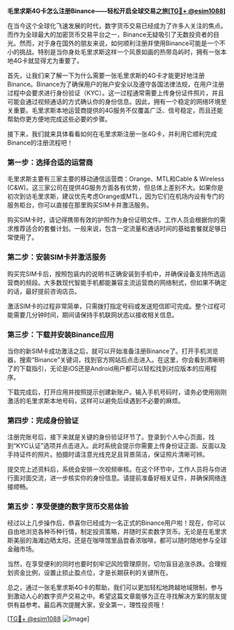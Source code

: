 **毛里求斯4G卡怎么注册Binance——轻松开启全球交易之旅[[TG💪+ @esim1088](https://t.me/s/esim1088)]**

在当今这个全球化飞速发展的时代，数字货币交易已经成为了许多人关注的焦点。而作为全球最大的加密货币交易平台之一，Binance无疑吸引了无数投资者的目光。然而，对于身在国外的朋友来说，如何顺利注册并使用Binance可能是一个不小的挑战。特别是当你身处毛里求斯这样一个风景如画的热带岛屿时，拥有一张本地4G卡就显得尤为重要了。

首先，让我们来了解一下为什么需要一张毛里求斯的4G卡才能更好地注册Binance。Binance为了确保用户的账户安全以及遵守各国法律法规，在用户注册过程中会要求进行身份验证（KYC）。这一过程通常需要上传身份证件照片，并且可能会通过视频通话的方式确认你的身份信息。因此，拥有一个稳定的网络环境至关重要。毛里求斯本地运营商提供的4G服务不仅覆盖广泛、信号稳定，而且还能帮助你更方便地完成这些必要的步骤。

接下来，我们就来具体看看如何在毛里求斯注册一张4G卡，并利用它顺利完成Binance的注册流程吧！

### 第一步：选择合适的运营商

毛里求斯主要有三家主要的移动通信运营商：Orange、MTL和Cable & Wireless (C&W)。这三家公司在提供4G服务方面各有优势，但总体上差别不大。如果你是初次到访毛里求斯，建议优先考虑Orange或MTL，因为它们在机场内设有专门的服务柜台，你可以直接在那里购买SIM卡并激活服务。

购买SIM卡时，请记得携带有效的护照作为身份证明文件。工作人员会根据你的需求推荐适合的套餐计划。一般来说，包含一定流量和通话时间的基础套餐就足够日常使用了。

### 第二步：安装SIM卡并激活服务

购买完SIM卡后，按照包装内的说明书正确安装到手机中，并确保设备支持所选运营商的频段。大多数现代智能手机都能兼容主流运营商的网络制式，但如果不确定的话，最好提前咨询店员。

激活SIM卡的过程非常简单，只需拨打指定号码或发送短信即可完成。整个过程可能需要几分钟时间，期间请保持手机联网状态以接收相关信息。

### 第三步：下载并安装Binance应用

当你的新SIM卡成功激活之后，就可以开始准备注册Binance了。打开手机浏览器，搜索“Binance”关键词，找到官方网站后点击进入。在这里，你会看到清晰明了的下载指引，无论是iOS还是Android用户都可以轻松找到对应版本的应用程序。

下载完成后，打开应用并按照提示创建新账户。输入手机号码时，请务必使用刚刚激活的毛里求斯本地号码，这样可以避免后续遇到不必要的麻烦。

### 第四步：完成身份验证

注册完账号后，接下来就是关键的身份验证环节了。登录到个人中心页面，找到“KYC认证”选项并点击进入。此时系统会提示你需要上传身份证正面、反面以及手持证件的照片。拍摄时请注意光线充足且背景简洁，保证照片清晰可辨。

提交完上述资料后，系统会安排一次视频审核。在这个环节中，工作人员将与你进行面对面交流，进一步核实你的身份信息。请提前准备好相关证件，并确保网络连接顺畅。

### 第五步：享受便捷的数字货币交易体验

经过以上几步操作后，恭喜你已经成为一名正式的Binance用户啦！现在，你可以自由地浏览各种币种行情，制定投资策略，并随时买卖数字货币。无论是在毛里求斯美丽的海滩边晒太阳，还是在咖啡馆里品尝香浓咖啡，都可以随时随地参与全球金融市场。

当然，在享受便利的同时也要时刻牢记风险管理原则，切勿盲目追涨杀跌。合理规划资金比例，设置止损止盈点位，才是长期获利的关键所在。

总之，通过一张毛里求斯4G卡的帮助，我们可以更加轻松地跨越地域限制，参与到激动人心的数字资产交易之中。希望这篇文章能够为正在寻找解决方案的朋友提供有益参考。最后再次提醒大家，安全第一，理性投资哦！

[[TG💪+ @esim1088](https://t.me/s/esim1088) ![Image](https://i.postimg.cc/4NQfJmqS/Snipaste-2025-05-13-00-14-12.png)]
